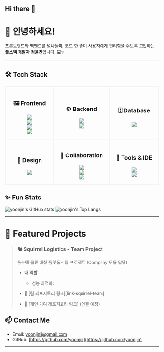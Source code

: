 ## Hi there 👋

<!--
**jyoonjin03/jyoonjin03** is a ✨ _special_ ✨ repository because its `README.md` (this file) appears on your GitHub profile.

Here are some ideas to get you started:

- 🔭 I’m currently working on ...
- 🌱 I’m currently learning ...
- 👯 I’m looking to collaborate on ...
- 🤔 I’m looking for help with ...
- 💬 Ask me about ...
- 📫 How to reach me: ...
- 😄 Pronouns: ...
- ⚡ Fun fact: ...
-->


# 🐣 안녕하세요!  
프론트엔드와 백엔드를 넘나들며, 코드 한 줄이 사용자에게 편리함을 주도록 고민하는 **풀스택 개발자 정윤진**입니다. 💻✨

---

## 🛠️ Tech Stack

<div align="center">

<table>
  <tr>
    <td align="center" width="200" style="border:2px solid #f2f2f2; border-radius:15px; padding:15px;">
      <h3>🖼️ Frontend</h3>
      <img src="https://img.shields.io/badge/HTML-E34F26?style=for-the-badge&logo=html5&logoColor=white"/> <br>
      <img src="https://img.shields.io/badge/CSS-1572B6?style=for-the-badge&logo=css3&logoColor=white"/> <br>
      <img src="https://img.shields.io/badge/JavaScript-F7DF1E?style=for-the-badge&logo=javascript&logoColor=black"/> <br>
      <img src="https://img.shields.io/badge/React-61DAFB?style=for-the-badge&logo=react&logoColor=black"/>
    </td>
    <td align="center" width="200" style="border:2px solid #f2f2f2; border-radius:15px; padding:15px;">
      <h3>⚙️ Backend</h3>
      <img src="https://img.shields.io/badge/SpringBoot-6DB33F?style=for-the-badge&logo=springboot&logoColor=white"/> <br>
      <img src="https://img.shields.io/badge/Flutter-02569B?style=for-the-badge&logo=flutter&logoColor=white"/>
    </td>
    <td align="center" width="200" style="border:2px solid #f2f2f2; border-radius:15px; padding:15px;">
      <h3>🗄️ Database</h3>
      <img src="https://img.shields.io/badge/MySQL-4479A1?style=for-the-badge&logo=mysql&logoColor=white"/>
    </td>
  </tr>
  <tr>
    <td align="center" width="200" style="border:2px solid #f2f2f2; border-radius:15px; padding:15px;">
      <h3>🎨 Design</h3>
      <img src="https://img.shields.io/badge/Figma-F24E1E?style=for-the-badge&logo=figma&logoColor=white"/>
    </td>
    <td align="center" width="200" style="border:2px solid #f2f2f2; border-radius:15px; padding:15px;">
      <h3>🤝 Collaboration</h3>
      <img src="https://img.shields.io/badge/Jira-0052CC?style=for-the-badge&logo=jira&logoColor=white"/> <br>
      <img src="https://img.shields.io/badge/GitHub-181717?style=for-the-badge&logo=github&logoColor=white"/> <br>
      <img src="https://img.shields.io/badge/SourceTree-0052CC?style=for-the-badge&logo=sourcetree&logoColor=white"/>
    </td>
    <td align="center" width="200" style="border:2px solid #f2f2f2; border-radius:15px; padding:15px;">
      <h3>🧰 Tools & IDE</h3>
      <img src="https://img.shields.io/badge/Eclipse-2C2255?style=for-the-badge&logo=eclipseide&logoColor=white"/> <br>
      <img src="https://img.shields.io/badge/Postman-FF6C37?style=for-the-badge&logo=postman&logoColor=white"/>
    </td>
  </tr>
</table>

</div>




## ✨ Fun Stats

![yoonjin's GitHub stats](https://github-readme-stats.vercel.app/api?username=yoonjin&show_icons=true&theme=radical&hide_title=true)
![yoonjin's Top Langs](https://github-readme-stats.vercel.app/api/top-langs/?username=yoonjin&layout=compact&theme=radical)

---


# 📁 Featured Projects

> ### 🐿️ Squirrel Logistics - Team Project
> 풀스택 물류 매칭 플랫폼 – 팀 프로젝트 (Company 모듈 담당)  
> - **내 역할**  
>   - 성능 최적화: 
>      
> - 🔗 [팀 레포지토리 링크][link-squirrel-team]
> - 🔗 [개인 기여 레포지토리 링크]  (연결 예정)


## 📫 Contact Me
- Email: yoonjinij@gmail.com 
- GitHub: [https://github.com/yoonjin](https://github.com/yoonjin)

---

